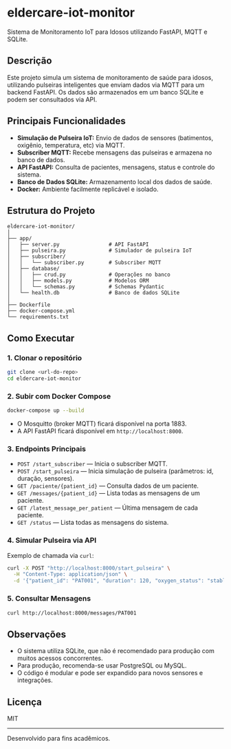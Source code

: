 # eldercare-iot-monitor

Sistema de Monitoramento IoT para Idosos utilizando FastAPI, MQTT e SQLite.

## Descrição

Este projeto simula um sistema de monitoramento de saúde para idosos, utilizando pulseiras inteligentes que enviam dados via MQTT para um backend FastAPI. Os dados são armazenados em um banco SQLite e podem ser consultados via API.

## Principais Funcionalidades

- **Simulação de Pulseira IoT:** Envio de dados de sensores (batimentos, oxigênio, temperatura, etc) via MQTT.
- **Subscriber MQTT:** Recebe mensagens das pulseiras e armazena no banco de dados.
- **API FastAPI:** Consulta de pacientes, mensagens, status e controle do sistema.
- **Banco de Dados SQLite:** Armazenamento local dos dados de saúde.
- **Docker:** Ambiente facilmente replicável e isolado.

## Estrutura do Projeto

```
eldercare-iot-monitor/
│
├── app/
│   ├── server.py                # API FastAPI
│   ├── pulseira.py              # Simulador de pulseira IoT
│   ├── subscriber/
│   │   └── subscriber.py        # Subscriber MQTT
│   ├── database/
│   │   ├── crud.py              # Operações no banco
│   │   ├── models.py            # Modelos ORM
│   │   └── schemas.py           # Schemas Pydantic
│   └── health.db                # Banco de dados SQLite
│
├── Dockerfile
├── docker-compose.yml
└── requirements.txt
```

## Como Executar

### 1. Clonar o repositório

```sh
git clone <url-do-repo>
cd eldercare-iot-monitor
```

### 2. Subir com Docker Compose

```sh
docker-compose up --build
```

- O Mosquitto (broker MQTT) ficará disponível na porta 1883.
- A API FastAPI ficará disponível em `http://localhost:8000`.

### 3. Endpoints Principais

- `POST /start_subscriber` — Inicia o subscriber MQTT.
- `POST /start_pulseira` — Inicia simulação de pulseira (parâmetros: id, duração, sensores).
- `GET /paciente/{patient_id}` — Consulta dados de um paciente.
- `GET /messages/{patient_id}` — Lista todas as mensagens de um paciente.
- `GET /latest_message_per_patient` — Última mensagem de cada paciente.
- `GET /status` — Lista todas as mensagens do sistema.

### 4. Simular Pulseira via API

Exemplo de chamada via `curl`:

```sh
curl -X POST "http://localhost:8000/start_pulseira" \
  -H "Content-Type: application/json" \
  -d '{"patient_id": "PAT001", "duration": 120, "oxygen_status": "stable"}'
```

### 5. Consultar Mensagens

```sh
curl http://localhost:8000/messages/PAT001
```

## Observações

- O sistema utiliza SQLite, que não é recomendado para produção com muitos acessos concorrentes.
- Para produção, recomenda-se usar PostgreSQL ou MySQL.
- O código é modular e pode ser expandido para novos sensores e integrações.

## Licença

MIT

---
Desenvolvido para fins acadêmicos.
